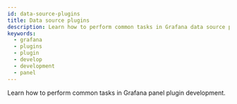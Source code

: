 ```yaml
---
id: data-source-plugins
title: Data source plugins
description: Learn how to perform common tasks in Grafana data source plugin development.
keywords:
  - grafana
  - plugins
  - plugin
  - develop
  - development
  - panel
---
```


Learn how to perform common tasks in Grafana panel plugin development.

<DocLinkList />
